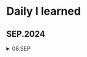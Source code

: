 # Daily I learned

## SEP.2024
<details>
  <summary>
   08.SEP 
  </summary>
  - Learned basic git commands
  - Practiced Git commit and push

  - SQL
</details>
